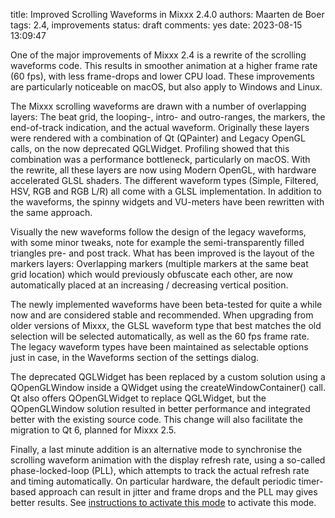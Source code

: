 title: Improved Scrolling Waveforms in Mixxx 2.4.0
authors: Maarten de Boer
tags: 2.4, improvements
status: draft
comments: yes
date: 2023-08-15 13:09:47

One of the major improvements of Mixxx 2.4 is a rewrite of the scrolling waveforms code. This results in smoother animation at a higher frame rate (60 fps), with less frame-drops and lower CPU load. These improvements are particularly noticeable on macOS, but also apply to Windows and Linux.

The Mixxx scrolling waveforms are drawn with a number of overlapping layers: The beat grid, the looping-, intro- and outro-ranges, the markers, the end-of-track indication, and the actual waveform. Originally these layers were rendered with a combination of Qt (QPainter) and Legacy OpenGL calls, on the now deprecated QGLWidget. Profiling showed that this combination was a performance bottleneck, particularly on macOS. With the rewrite, all these layers are now using Modern OpenGL, with hardware accelerated GLSL shaders. The different waveform types (Simple, Filtered, HSV, RGB and RGB L/R) all come with a GLSL implementation. In addition to the waveforms, the spinny widgets and VU-meters have been rewritten with the same approach.

Visually the new waveforms follow the design of the legacy waveforms, with some minor tweaks, note for example the semi-transparently filled triangles pre- and post track. What has been improved is the layout of the markers layers: Overlapping markers (multiple markers at the same beat grid location) which would previously obfuscate each other, are now automatically placed at an increasing / decreasing vertical position.

The newly implemented waveforms have been beta-tested for quite a while now and are considered stable and recommended. When upgrading from older versions of Mixxx, the GLSL waveform type that best matches the old selection will be selected automatically, as well as the 60 fps frame rate. The legacy waveform types have been maintained as selectable options just in case, in the Waveforms section of the settings dialog.

The deprecated QGLWidget has been replaced by a custom solution using a QOpenGLWindow inside a QWidget using the createWindowContainer() call. Qt also offers QOpenGLWidget to replace QGLWidget, but the QOpenGLWindow solution resulted in better performance and integrated better with the existing source code. This change will also facilitate the migration to Qt 6, planned for Mixxx 2.5.

Finally, a last minute addition is an alternative mode to synchronise the scrolling waveform animation with the display refresh rate, using a so-called phase-locked-loop (PLL), which attempts to track the actual refresh rate and timing automatically. On particular hardware, the default periodic timer-based approach can result in jitter and frame drops and the PLL may gives better results. See [instructions to activate this mode](https://github.com/mixxxdj/mixxx/wiki/Activating-Phase%E2%80%90Locked%E2%80%90Loop-VSync-Mode-for-Scrolling-Waveforms) to activate this mode.
